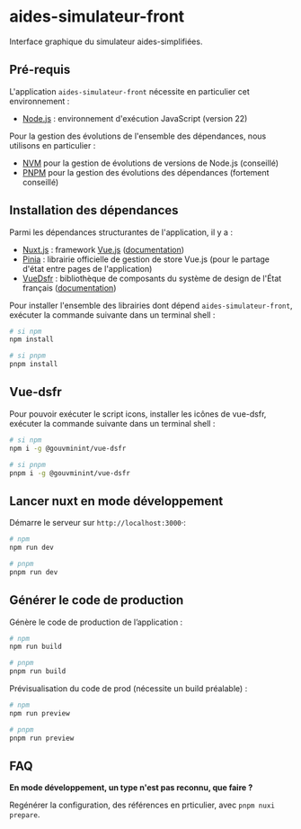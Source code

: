 # aides-simulateur-front

Interface graphique du simulateur aides-simplifiées.

## Pré-requis

L'application `aides-simulateur-front` nécessite en particulier cet environnement :

* [Node.js](https://nodejs.org/fr) : environnement d'exécution JavaScript (version 22)

Pour la gestion des évolutions de l'ensemble des dépendances, nous utilisons en particulier :

* [NVM](https://github.com/nvm-sh/nvm) pour la gestion de évolutions de versions de Node.js (conseillé)
* [PNPM](https://pnpm.io/fr/) pour la gestion des évolutions des dépendances (fortement conseillé)

## Installation des dépendances

Parmi les dépendances structurantes de l'application, il y a :
* [Nuxt.js](https://nuxt.com) : framework [Vue.js](https://fr.vuejs.org) ([documentation](https://nuxt.com/docs/getting-started/introduction))
* [Pinia](https://pinia.vuejs.org) : librairie officielle de gestion de store Vue.js (pour le partage d'état entre pages de l'application)
* [VueDsfr](https://vue-ds.fr) : bibliothèque de composants du système de design de l'État français ([documentation](https://vue-dsfr.netlify.app))

Pour installer l'ensemble des librairies dont dépend `aides-simulateur-front`, exécuter la commande suivante dans un terminal shell :

```bash
# si npm
npm install

# si pnpm
pnpm install
```
## Vue-dsfr

Pour pouvoir exécuter le script icons, installer les icônes de vue-dsfr, exécuter la commande suivante dans un terminal shell :

```bash
# si npm
npm i -g @gouvminint/vue-dsfr

# si pnpm
pnpm i -g @gouvminint/vue-dsfr
```

## Lancer nuxt en mode développement

Démarre le serveur sur `http://localhost:3000`·:

```bash
# npm
npm run dev

# pnpm
pnpm run dev
```

## Générer le code de production

Génère le code de production de l’application :

```bash
# npm
npm run build

# pnpm
pnpm run build
```

Prévisualisation du code de prod (nécessite un build préalable) :

```bash
# npm
npm run preview

# pnpm
pnpm run preview
```

## FAQ

**En mode développement, un type n'est pas reconnu, que faire ?**

Regénérer la configuration, des références en prticulier, avec `pnpm nuxi prepare`.
